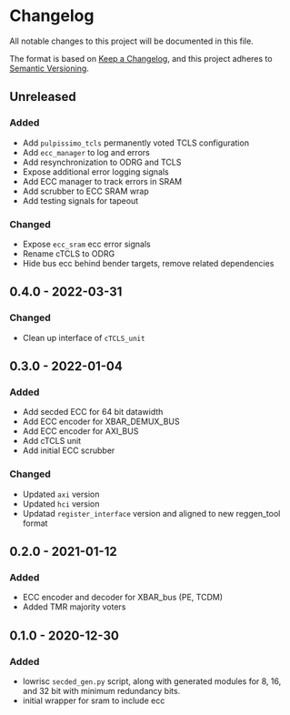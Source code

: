 # Changelog
All notable changes to this project will be documented in this file.

The format is based on [Keep a Changelog](https://keepachangelog.com/en/1.0.0/),
and this project adheres to [Semantic Versioning](https://semver.org/spec/v2.0.0.html).

## Unreleased

### Added
- Add `pulpissimo_tcls` permanently voted TCLS configuration
- Add `ecc_manager` to log and errors
- Add resynchronization to ODRG and TCLS
- Expose additional error logging signals
- Add ECC manager to track errors in SRAM
- Add scrubber to ECC SRAM wrap
- Add testing signals for tapeout

### Changed
- Expose  `ecc_sram` ecc error signals
- Rename cTCLS to ODRG
- Hide bus ecc behind bender targets, remove related dependencies

## 0.4.0 - 2022-03-31

### Changed
- Clean up interface of `cTCLS_unit`

## 0.3.0 - 2022-01-04

### Added
- Add secded ECC for 64 bit datawidth
- Add ECC encoder for XBAR_DEMUX_BUS
- Add ECC encoder for AXI_BUS
- Add cTCLS unit
- Add initial ECC scrubber

### Changed
- Updated `axi` version
- Updated `hci` version
- Updatad `register_interface` version and aligned to new reggen_tool format

## 0.2.0 - 2021-01-12

### Added
- ECC encoder and decoder for XBAR_bus (PE, TCDM)
- Added TMR majority voters

## 0.1.0 - 2020-12-30

### Added
- lowrisc `secded_gen.py` script, along with generated modules for 8, 16, and 32 bit with minimum redundancy bits.
- initial wrapper for sram to include ecc
